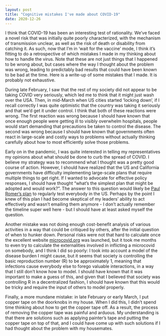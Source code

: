 ```yaml
---
layout: post
title: "Cognitive mistakes I've made about COVID-19"
date: 2020-12-26
---
```


I think that COVID-19 has been an interesting test of rationality. We’ve faced a novel risk that was initially quite poorly characterized, with the mechanism of transmission unclear, as well as the risk of death or disability from catching it. As such, now that I’m in ‘wait for the vaccine’ mode, I think it’s fitting to do a retrospective of which mistakes I made in my thinking about how to handle the virus. Note that these are not just things that I happened to be wrong about, but cases where the way I thought about the problem was wrong, leading to predictably bad results that could have been known to be bad at the time. Here is a write-up of some mistakes that I made. It is probably not exhaustive.

During late February, I saw that the rest of my society did not appear to be taking COVID very seriously, which led me to think that it might just wash over the USA. Then, in mid-March when US cities started ‘locking down’, if I recall correctly I was quite optimistic that the country was taking it seriously and that we’d get it under control. I think that both of these reactions were wrong. The first reaction was wrong because I should have known that once enough people were getting ill to visibly overwhelm hospitals, people would start demanding that precautions be taken to control the disease. The second was wrong because I should have known that governments often react in large-scale and costly ways to problems without actually thinking carefully about how to most efficiently solve those problems.

Early on in the pandemic, I was quite interested in telling my representatives my opinions about what should be done to curb the spread of COVID. I believe my strategy was to recommend what I thought was a pretty good course of action. However, I should have realized that the US and California governments have difficulty implementing large-scale plans that require multiple things to get right. If I wanted to advocate for effective policy responses, I should have thought “what’s the simplest plan that might be adopted and would work?”. The answer to this question would likely be [Paul Romer’s plan](https://paulromer.net/roadmap-to-reopen-america/) to regularly test everybody in the US. Perhaps by the point I knew of this plan I had become skeptical of my leaders’ ability to act effectively and wasn’t emailing them anymore - I don’t actually remember the timeline super well here - but I should have at least asked myself the question.

Another mistake was not doing enough cost-benefit analysis of various activities in a way that could be critiqued by others, after the initial question of when to hunker down. Personal risks were not that hard to calculate once the excellent website [microcovid.org](https://www.microcovid.org/) was launched, but it took me months to even try to calculate the externalities involved in inflicting a microcovid on somebody, and I think I did so poorly: I took into account a model of the disease burden I might cause, but it seems that society is controlling the basic reproduction number (R) to be approximately 1, meaning that infections cause everybody else to forego valuable interactions, in a way that I still don’t know how to model. I should have known that it was important to make a guess of this, and given that I believed that society was controlling R in a decentralized fashion, I should have known that this would be tricky and require the input of others to model properly.

Finally, a more mundane mistake: in late February or early March, I put copper tape on the doorknobs in my house. When I did this, I didn’t spend time thinking about how to get the copper tape off. As a result, the process of removing the copper tape was painful and arduous. My understanding is that there are solutions such as applying painter’s tape and putting the copper tape on top of that, and I could have come up with such solutions if I had thought about the problem with my housemates.
